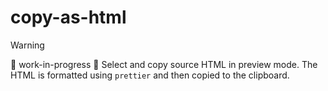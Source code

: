 # copy-as-html

> [!WARNING]
> 🚧 work-in-progress 🚧
> Select and copy source HTML in preview mode. The HTML is formatted using `prettier` and then copied to the clipboard.

